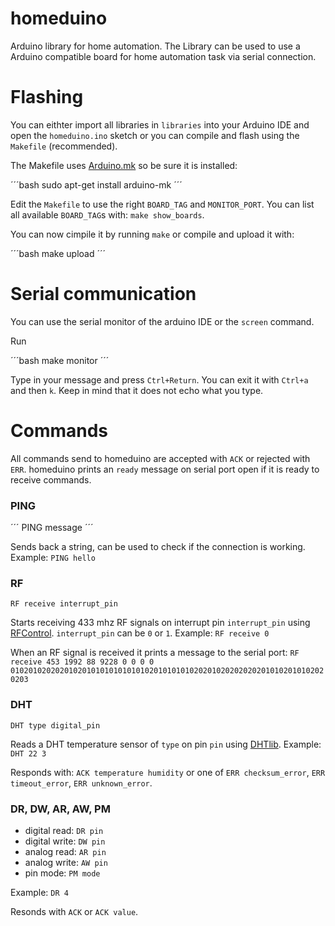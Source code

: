 homeduino
=========

Arduino library for home automation. The Library can be used to use a Arduino compatible board for home automation task via serial connection.

Flashing
========
You can eithter import all libraries in `libraries` into your Arduino IDE and open the `homeduino.ino` sketch or you can compile and flash using the `Makefile` (recommended).

The Makefile uses [Arduino.mk](https://github.com/sudar/Arduino-Makefile) so be sure it is installed:

´´´bash
sudo apt-get install arduino-mk
´´´

Edit the `Makefile` to use the right `BOARD_TAG` and `MONITOR_PORT`. You can list all available `BOARD_TAG`s with: `make show_boards`.

You can now cimpile it by running `make` or compile and upload it with:

´´´bash
make upload
´´´

Serial communication
====================

You can use the serial monitor of the arduino IDE or the `screen` command.

Run 

´´´bash
make monitor
´´´

Type in your message and press `Ctrl+Return`. You can exit it with `Ctrl+a` and then `k`. Keep in mind that it does not echo what you type.

Commands
========

All commands send to homeduino are accepted with `ACK` or rejected with `ERR`. homeduino prints an `ready` message on serial port open if it is ready to receive commands.

### PING

´´´
PING message
´´´

Sends back a string, can be used to check if the connection is working.
Example: `PING hello`


### RF

```
RF receive interrupt_pin
```

Starts receiving 433 mhz RF signals on interrupt pin `interrupt_pin` using [RFControl](https://github.com/pimatic/RFControl). `interrupt_pin` can be `0` or `1`.
Example: `RF receive 0`

When an RF signal is received it prints a message to the serial port: `RF receive 453 1992 88 9228 0 0 0 0 01020102020201020101010101010102010101010202010202020202010102010102020203`


### DHT

```
DHT type digital_pin
```

Reads a DHT temperature sensor of `type` on pin `pin` using [DHTlib](http://playground.arduino.cc//Main/DHTLib).
Example: `DHT 22 3`

Responds with: `ACK temperature humidity` or one of `ERR checksum_error`, `ERR timeout_error`, `ERR unknown_error`.

### DR, DW, AR, AW, PM

*  digital read: `DR pin`
*  digital write: `DW pin`
*  analog read: `AR pin`
*  analog write: `AW pin`
*  pin mode: `PM mode`

Example: `DR 4`

Resonds with `ACK` or `ACK value`. 


